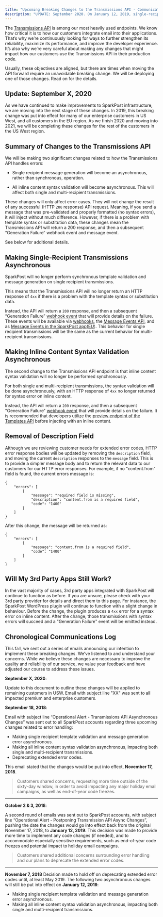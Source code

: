```yaml
---
title: "Upcoming Breaking Changes to the Transmissions API - Communications Log"
description: "UPDATE: September 2020. On January 12, 2019, single-recipient transmissions and inline content validation will become asynchronous."
---
```


The [Transmissions API](https://developers.sparkpost.com/api/transmissions/) is among our most heavily used endpoints. We know how critical it is to how our customers integrate email into their applications. That’s why we’re continuously looking for ways to further strengthen its reliability, maximize its performance, and improve the developer experience. It’s also why we’re very careful about making any changes that might impact how our customers use the Transmissions API in their production code.

Usually, these objectives are aligned, but there are times when moving the API forward require an unavoidable breaking change. We will be deploying one of those changes. Read on for the details.

## Update: September X, 2020

As we have continued to make improvements to SparkPost infrastructure, we are moving into the next stage of these changes.  In 2019, this breaking change was put into effect for many of our enterprise customers in US West, and all customers in the EU region.  As we finish 2020 and moving into 2021, we will be completing these changes for the rest of the customers in the US West region.

## Summary of Changes to the Transmissions API

We will be making two significant changes related to how the Transmissions API handles errors:

* Single recipient message generation will become an asynchronous, rather than synchronous, operation.

* All inline content syntax validation will become asynchronous. This will affect both single and multi-recipient transmissions.

These changes will only affect error cases. They will not change the result of any successful (HTTP `200` response) API request. Meaning, if you send a message that was pre-validated and properly formatted (no syntax errors), it will inject without much difference. However, if there is a problem with template syntax or substitution data, these changes mean the Transmissions API will return a 200 response, and then a subsequent “Generation Failure” webhook event and message event.

See below for additional details.

## Making Single-Recipient Transmissions Asynchronous

SparkPost will no longer perform synchronous template validation and message generation on single recipient transmissions.

This means that the Transmissions API will no longer return an HTTP response of `4xx` if there is a problem with the template syntax or substitution data.

Instead, the API will return a `200` response, and then a subsequent “Generation Failure” [webhook event](https://www.sparkpost.com/docs/tech-resources/webhook-event-reference/) that will provide details on the failure. These events will be available via [webhooks](https://www.sparkpost.com/docs/tech-resources/webhook-event-reference/), the [Message Events API](https://www.sparkpost.com/docs/tech-resources/webhook-event-reference/), and as [Message Events in the SparkPost app](https://app.sparkpost.com/reports/message-events)([EU](https://app.eu.sparkpost.com/reports/message-events)). This behavior for single recipient transmissions will be the same as the current behavior for multi-recipient transmissions.

## Making Inline Content Syntax Validation Asynchronous

The second change to the Transmissions API endpoint is that inline content syntax validation will no longer be performed synchronously.

For both single and multi-recipient transmissions, the syntax validation will be done asynchronously, with an HTTP response of `4xx` no longer returned for syntax error on inline content.

Instead, the API will return a `200` response, and then a subsequent "Generation Failure" [webhook event](https://www.sparkpost.com/docs/tech-resources/webhook-event-reference/) that will provide details on the failure. It is recommended that developers utilize the [preview endpoint of the Templates API](https://developers.sparkpost.com/api/templates/#templates-post-preview-a-template) before injecting with an inline content.

## Removal of Description Field

Although we are reviewing customer needs for extended error codes, HTTP error response bodies will be updated by removing the `description` field, and moving the current `description` responses to the `message` field. This is to provide a simpler message body and to return the relevant data to our customers for our HTTP error responses.  For example, if no "content.from" field is found, the current errors message is:

```
{
    "errors": [
        {
            "message": "required field is missing",
            "description": "content.from is a required field",
            "code": "1400"
        }
    ]
}
```

After this change, the message will be returned as:
```
{
    "errors": [
        {
            "message": "content.from is a required field",
            "code": "1400"
        }
    ]
}
```

## Will My 3rd Party Apps Still Work?

In the vast majority of cases, 3rd party apps integrated with SparkPost will continue to function as before. If you are unsure, please check with your 3rd party provider for details and direct them to this page. For instance, the SparkPost WordPress plugin will continue to function with a slight change in behaviour. Before the change, the plugin produces a `4xx` error for a syntax error on inline content. After the change, those transmissions with syntax errors will succeed and a "Generation Failure" event will be emitted instead.

## Chronological Communications Log

This fall, we sent out a series of emails announcing our intention to implement these breaking changes. We’ve listened to and understand your concerns. While we believe these changes are necessary to improve the quality and reliability of our service, we value your feedback and have adjusted our course to address these issues.

**September X, 2020**:

Update to this document to outline these changes will be applied to remaining customers in USW.  Email with subject line "XX" was sent to all impacted premium and enterprise customers.

**September 18, 2018**:

Email with subject line “Operational Alert - Transmissions API Asynchronous Changes” was sent out to all SparkPost accounts regarding three upcoming changes related to error handling:


* Making single recipient template validation and message generation error asynchronous.
* Making all inline content syntax validation asynchronous, impacting both single and multi-recipient transmissions.
* Deprecating extended error codes.

This email stated that the changes would be put into effect, **November 17, 2018**.


> Customers shared concerns, requesting more time outside of the sixty-day window, in order to avoid impacting any major holiday email campaigns, as well as end-of-year code freezes.

----

**October 2 & 3, 2018**:

A second round of emails was sent out to SparkPost accounts, with subject line “Operational Alert - Postponing Transmission API Async Changes”, pushing the date the changes would go into effect back from the original November 17, 2018, to **January 12, 2019**. This decision was made to provide more time to implement any code changes (if needed), and to accommodate especially sensitive requirements, such as end-of-year code freezes and potential impact to holiday email campaigns.

> Customers shared additional concerns surrounding error handling and our plans to deprecate the extended error codes.

----

**November 7, 2018**
Decision made to hold off on deprecating extended error codes until, at least May 2019. The following two asynchronous changes will still be put into effect on **January 12, 2019**:

* Making single recipient template validation and message generation error asynchronous.
* Making all inline content syntax validation asynchronous, impacting both single and multi-recipient transmissions.
